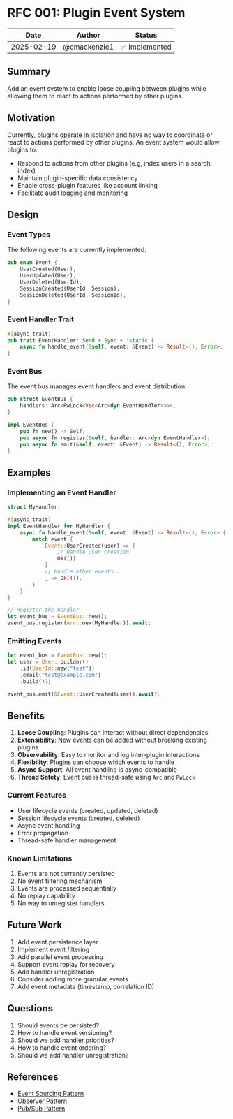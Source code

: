# RFC 001: Plugin Event System

| Date       | Author       | Status         |
| ---------- | ------------ | -------------- |
| 2025-02-19 | @cmackenzie1 | ✅ Implemented |

## Summary

Add an event system to enable loose coupling between plugins while allowing them to react to actions performed by other plugins.

## Motivation

Currently, plugins operate in isolation and have no way to coordinate or react to actions performed by other plugins. An event system would allow plugins to:

- Respond to actions from other plugins (e.g, index users in a search index)
- Maintain plugin-specific data consistency
- Enable cross-plugin features like account linking
- Facilitate audit logging and monitoring

## Design

### Event Types

The following events are currently implemented:

```rust
pub enum Event {
    UserCreated(User),
    UserUpdated(User),
    UserDeleted(UserId),
    SessionCreated(UserId, Session),
    SessionDeleted(UserId, SessionId),
}
```

### Event Handler Trait

```rust
#[async_trait]
pub trait EventHandler: Send + Sync + 'static {
    async fn handle_event(&self, event: &Event) -> Result<(), Error>;
}
```

### Event Bus

The event bus manages event handlers and event distribution:

```rust
pub struct EventBus {
    handlers: Arc<RwLock<Vec<Arc<dyn EventHandler>>>>,
}

impl EventBus {
    pub fn new() -> Self;
    pub async fn register(&self, handler: Arc<dyn EventHandler>);
    pub async fn emit(&self, event: &Event) -> Result<(), Error>;
}
```

## Examples

### Implementing an Event Handler

```rust
struct MyHandler;

#[async_trait]
impl EventHandler for MyHandler {
    async fn handle_event(&self, event: &Event) -> Result<(), Error> {
        match event {
            Event::UserCreated(user) => {
                // Handle user creation
                Ok(())
            }
            // Handle other events...
            _ => Ok(()),
        }
    }
}

// Register the handler
let event_bus = EventBus::new();
event_bus.register(Arc::new(MyHandler)).await;
```

### Emitting Events

```rust
let event_bus = EventBus::new();
let user = User::builder()
    .id(UserId::new("test"))
    .email("test@example.com")
    .build()?;

event_bus.emit(&Event::UserCreated(user)).await?;
```

## Benefits

1. **Loose Coupling**: Plugins can interact without direct dependencies
2. **Extensibility**: New events can be added without breaking existing plugins
3. **Observability**: Easy to monitor and log inter-plugin interactions
4. **Flexibility**: Plugins can choose which events to handle
5. **Async Support**: All event handling is async-compatible
6. **Thread Safety**: Event bus is thread-safe using `Arc` and `RwLock`

### Current Features

- User lifecycle events (created, updated, deleted)
- Session lifecycle events (created, deleted)
- Async event handling
- Error propagation
- Thread-safe handler management

### Known Limitations

1. Events are not currently persisted
2. No event filtering mechanism
3. Events are processed sequentially
4. No replay capability
5. No way to unregister handlers

## Future Work

1. Add event persistence layer
2. Implement event filtering
3. Add parallel event processing
4. Support event replay for recovery
5. Add handler unregistration
6. Consider adding more granular events
7. Add event metadata (timestamp, correlation ID)

## Questions

1. Should events be persisted?
2. How to handle event versioning?
3. Should we add handler priorities?
4. How to handle event ordering?
5. Should we add handler unregistration?

## References

- [Event Sourcing Pattern](https://martinfowler.com/eaaDev/EventSourcing.html)
- [Observer Pattern](https://en.wikipedia.org/wiki/Observer_pattern)
- [Pub/Sub Pattern](https://en.wikipedia.org/wiki/Publish%E2%80%93subscribe_pattern)

